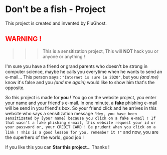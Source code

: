 # Don't be a fish - Project

This project is created and invented by FluGhost.

## <span style="color : red;">WARNING !</span>
>>> This is a sensitization project, This will **NOT** hack you or anyone or anything !

I'm sure you have a friend or grand parents who doesn't be strong in computer science, maybe he calls you everytime when he wants to send an e-mail...
This person says : `"Internet is sure in 2020"`, but you *(and me)* know it's false and you *(and me again)* would like to show him that's the opposite.

So this project is made for **you** !
You go on the website project, you enter your name and your friend's e-mail. In one minute, a **fake** phishing e-mail will be send in you friend's box.
So your friend click and he arrives in this website who says a sensitization message `"Hey, you have been sensitizated by [your name] because you click on a fake e-mail ! If that wasn't a fake phishing e-mail, this website request your id or your password or, your CREDIT CARD ! Be prudent when you click on a link ! This is a good lesson for you, remember it !"` and now, you are the superhero of the world, good job !

If you like this you can **Star this project**... Thanks !
